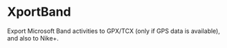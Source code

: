 # XportBand

Export Microsoft Band activities to GPX/TCX (only if GPS data is available), and also to Nike+.

